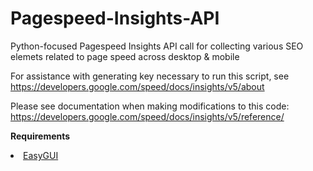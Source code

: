 # Pagespeed-Insights-API
Python-focused Pagespeed Insights API call for collecting various SEO elemets related to page speed across desktop &amp; mobile


For assistance with generating key necessary to run this script, see https://developers.google.com/speed/docs/insights/v5/about



Please see documentation when making modifications to this code: https://developers.google.com/speed/docs/insights/v5/reference/

<strong>Requirements</strong>
<ui>
  <li><a href='https://pypi.org/project/easygui/'>EasyGUI</a></li>
  </ui>
